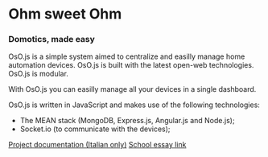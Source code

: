 # Ohm sweet Ohm
### Domotics, made easy
OsO.js is a simple system aimed to centralize and easilly manage home automation devices.
OsO.js is built with the latest open-web technologies.
OsO.js is modular.

With OsO.js you can easilly manage all your devices in a single dashboard.

OsO.js is written in JavaScript and makes use of the following technologies:
* The MEAN stack (MongoDB, Express.js, Angular.js and Node.js);
* Socket.io (to communicate with the devices);

[Project documentation (Italian only)](https://docs.google.com/document/d/1lZKihPCtKCjz6U8Gf8ZkRmkwQiDVzgAnLER3NLNe490/edit?usp=sharing)
[School essay link](http://tesine.marconirovereto.it/dettagli.html?2016.5BI.3)
